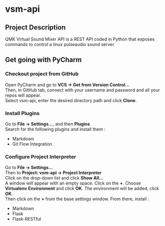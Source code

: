 # vsm-api

## Project Description

QMK Virtual Sound Mixer API is a REST API coded in Python that exposes commands to control a linux pulseaudio sound server.

## Get going with PyCharm

### Checkout project from GitHub

Open PyCharm and go to **VCS -> Get from Version Control...**  
Then, in GitHub tab, connect with your username and password and all your repos will appear.  
Select vsm-api, enter the desired directory path and click **Clone**.  

### Install Plugins

Go to **File -> Settings...**, and then **Plugins**   
Search for the following plugins and install them :  
- Markdown  
- Git Flow Integration  

### Configure Project Interpreter

Go to **File -> Settings...**  
Then to **Project: vsm-api -> Project Interpreter**  
Click on the drop-down list and click **Show All...**  
A window will appear with an empty space. Click on the **+**. Choose **Virtualenv Environment** and click **OK**. The environment will be added, click **OK**.  
Then click on the **+** from the base settings window. From there, install :  
- Markdown  
- Flask  
- Flask-RESTful  

